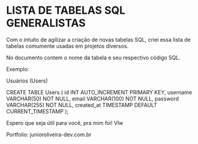 # LISTA DE TABELAS SQL GENERALISTAS

Com o intuito de agilizar a criação de novas tabelas SQL,
criei essa lista de tabelas comumente usadas em projetos diversos.

No documento contem o nome da tabela e seu respectivo código SQL.

Exemplo:

Usuários (Users)

CREATE TABLE Users (
    id INT AUTO_INCREMENT PRIMARY KEY,
    username VARCHAR(50) NOT NULL,
    email VARCHAR(100) NOT NULL,
    password VARCHAR(255) NOT NULL,
    created_at TIMESTAMP DEFAULT CURRENT_TIMESTAMP
);

Espero que seja útil para você, pra mim foi! Vlw

Portfolio:
junioroliveira-dev.com.br

